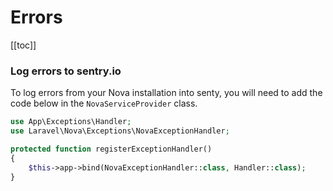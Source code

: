 # Errors

[[toc]]

### Log errors to sentry.io

To log errors from your Nova installation into senty, you will need to add the code below in the `NovaServiceProvider` class.

```php
use App\Exceptions\Handler;
use Laravel\Nova\Exceptions\NovaExceptionHandler;

protected function registerExceptionHandler()
{
    $this->app->bind(NovaExceptionHandler::class, Handler::class);
}
```

<EditOnGithub repo_name="cheatsheets" edit_url="nova/errors.md"/>
